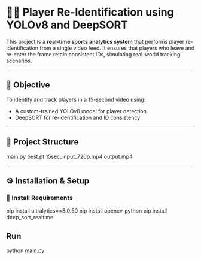 # 🏃‍♂️ Player Re-Identification using YOLOv8 and DeepSORT

This project is a **real-time sports analytics system** that performs player re-identification from a single video feed. It ensures that players who leave and re-enter the frame retain consistent IDs, simulating real-world tracking scenarios.

---

## 🎯 Objective

To identify and track players in a 15-second video using:
- A custom-trained YOLOv8 model for player detection
- DeepSORT for re-identification and ID consistency

---

## 📁 Project Structure
main.py
best.pt
15sec_input_720p.mp4
output.mp4


---

## ⚙️ Installation & Setup

### 🧪 Install Requirements
pip install ultralytics==8.0.50
pip install opencv-python
pip install deep_sort_realtime



## Run 
python main.py
